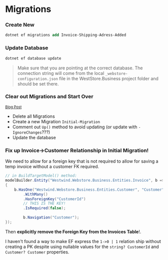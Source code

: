 # Migrations

### Create New

```ps
dotnet ef migrations add Invoice-Shipping-Adress-Added
```

### Update Database

```ps
dotnet ef database update
```

> Make sure that you are pointing at the correct database. The connection string will come from the local `_webstore-configuration.json` file in the WestStore.Business project folder and should be set there.

### Clear out Migrations and Start Over

<small>[Blog Post](https://weblog.west-wind.com/posts/2016/Jan/13/Resetting-Entity-Framework-Migrations-to-a-clean-Slate)</small>

* Delete all Migrations
* Create a new Migration `Initial-Migration`
* Comment out `Up()` method to avoid updating  (or update with `-IgnoreChanges`???)
* Update the database  



### Fix up Invoice->Customer Relationship in Initial Migration!
We need to allow for a foreign key that is not required to allow for saving a temp invoice without a customer FK required.

```csharp
// in BuildTargetModel() method:
modelBuilder.Entity("Westwind.Webstore.Business.Entities.Invoice", b =>
{
    b.HasOne("Westwind.Webstore.Business.Entities.Customer", "Customer")
        .WithMany()
        .HasForeignKey("CustomerId")
        // THIS IS THE KEY!
        .IsRequired(false);
        
        b.Navigation("Customer");
});
```

Then **explicitly remove the Foreign Key from the Invoices Table**!.

I haven't found a way to make EF express the `1->0 | 1` relation ship without creating a PK despite using nullable values for the `string? CustomerId` and `Customer? Customer` properties.